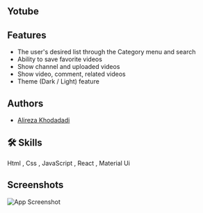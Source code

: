 
## Yotube
## Features

- The user's desired list through the Category menu and search
- Ability to save favorite videos
- Show channel and uploaded videos
- Show video, comment, related videos
- Theme (Dark / Light) feature



## Authors

- [Alireza Khodadadi](https://github.com/ProgrammerFront077)


## 🛠 Skills
Html , Css , JavaScript , React , Material Ui


## Screenshots
![App Screenshot](https://github.com/ProgrammerFront077/YoTube_Project/tree/main/src/1.png) 


